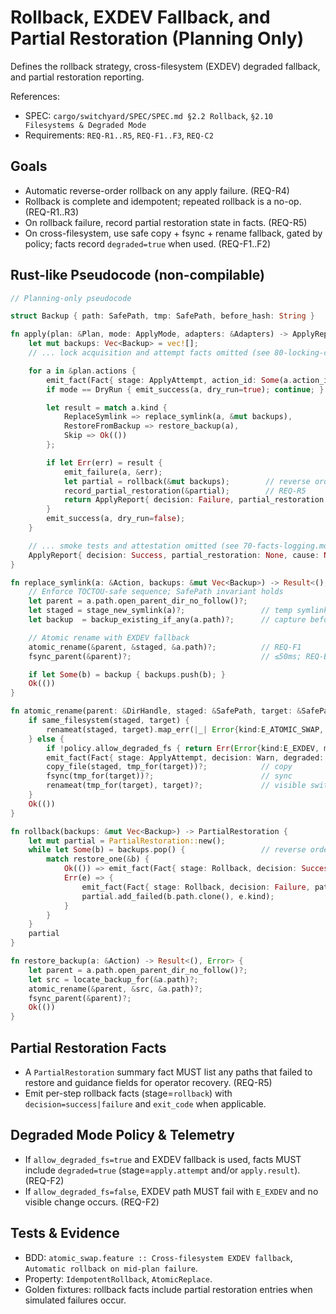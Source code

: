 # Rollback, EXDEV Fallback, and Partial Restoration (Planning Only)

Defines the rollback strategy, cross-filesystem (EXDEV) degraded fallback, and partial restoration reporting.

References:

- SPEC: `cargo/switchyard/SPEC/SPEC.md §2.2 Rollback`, `§2.10 Filesystems & Degraded Mode`
- Requirements: `REQ-R1..R5`, `REQ-F1..F3`, `REQ-C2`

## Goals

- Automatic reverse-order rollback on any apply failure. (REQ-R4)
- Rollback is complete and idempotent; repeated rollback is a no-op. (REQ-R1..R3)
- On rollback failure, record partial restoration state in facts. (REQ-R5)
- On cross-filesystem, use safe copy + fsync + rename fallback, gated by policy; facts record `degraded=true` when used. (REQ-F1..F2)

## Rust-like Pseudocode (non-compilable)

```rust
// Planning-only pseudocode

struct Backup { path: SafePath, tmp: SafePath, before_hash: String }

fn apply(plan: &Plan, mode: ApplyMode, adapters: &Adapters) -> ApplyReport {
    let mut backups: Vec<Backup> = vec![];
    // ... lock acquisition and attempt facts omitted (see 80-locking-concurrency.md)

    for a in &plan.actions {
        emit_fact(Fact{ stage: ApplyAttempt, action_id: Some(a.action_id), path: Some(a.path.abs()), ..Default });
        if mode == DryRun { emit_success(a, dry_run=true); continue; }

        let result = match a.kind {
            ReplaceSymlink => replace_symlink(a, &mut backups),
            RestoreFromBackup => restore_backup(a),
            Skip => Ok(())
        };

        if let Err(err) = result {
            emit_failure(a, &err);
            let partial = rollback(&mut backups);        // reverse order, best effort
            record_partial_restoration(&partial);        // REQ-R5
            return ApplyReport{ decision: Failure, partial_restoration: partial, cause: err.kind };
        }
        emit_success(a, dry_run=false);
    }

    // ... smoke tests and attestation omitted (see 70-facts-logging.md)
    ApplyReport{ decision: Success, partial_restoration: None, cause: None }
}

fn replace_symlink(a: &Action, backups: &mut Vec<Backup>) -> Result<(), Error> {
    // Enforce TOCTOU-safe sequence; SafePath invariant holds
    let parent = a.path.open_parent_dir_no_follow()?;
    let staged = stage_new_symlink(a)?;                 // temp symlink under parent dir
    let backup  = backup_existing_if_any(a.path)?;      // capture before_hash

    // Atomic rename with EXDEV fallback
    atomic_rename(&parent, &staged, &a.path)?;          // REQ-F1
    fsync_parent(&parent)?;                             // ≤50ms; REQ-BND1

    if let Some(b) = backup { backups.push(b); }
    Ok(())
}

fn atomic_rename(parent: &DirHandle, staged: &SafePath, target: &SafePath) -> Result<(), Error> {
    if same_filesystem(staged, target) {
        renameat(staged, target).map_err(|_| Error{kind:E_ATOMIC_SWAP, msg:"rename"})?;
    } else {
        if !policy.allow_degraded_fs { return Err(Error{kind:E_EXDEV, msg:"cross-fs disallowed"}); }
        emit_fact(Fact{ stage: ApplyAttempt, decision: Warn, degraded: Some(true), ..Default });
        copy_file(staged, tmp_for(target))?;            // copy
        fsync(tmp_for(target))?;                        // sync
        renameat(tmp_for(target), target)?;             // visible switch
    }
    Ok(())
}

fn rollback(backups: &mut Vec<Backup>) -> PartialRestoration {
    let mut partial = PartialRestoration::new();
    while let Some(b) = backups.pop() {                 // reverse order
        match restore_one(&b) {
            Ok(()) => emit_fact(Fact{ stage: Rollback, decision: Success, path: Some(b.path.abs()), ..Default }),
            Err(e) => {
                emit_fact(Fact{ stage: Rollback, decision: Failure, path: Some(b.path.abs()), exit_code: Some(to_exit_code(&e.kind)), ..Default });
                partial.add_failed(b.path.clone(), e.kind);
            }
        }
    }
    partial
}

fn restore_backup(a: &Action) -> Result<(), Error> {
    let parent = a.path.open_parent_dir_no_follow()?;
    let src = locate_backup_for(&a.path)?;
    atomic_rename(&parent, &src, &a.path)?;
    fsync_parent(&parent)?;
    Ok(())
}
```

## Partial Restoration Facts

- A `PartialRestoration` summary fact MUST list any paths that failed to restore and guidance fields for operator recovery. (REQ-R5)
- Emit per-step rollback facts (stage=`rollback`) with `decision=success|failure` and `exit_code` when applicable.

## Degraded Mode Policy & Telemetry

- If `allow_degraded_fs=true` and EXDEV fallback is used, facts MUST include `degraded=true` (stage=`apply.attempt` and/or `apply.result`). (REQ-F2)
- If `allow_degraded_fs=false`, EXDEV path MUST fail with `E_EXDEV` and no visible change occurs. (REQ-F2)

## Tests & Evidence

- BDD: `atomic_swap.feature :: Cross-filesystem EXDEV fallback`, `Automatic rollback on mid-plan failure`.
- Property: `IdempotentRollback`, `AtomicReplace`.
- Golden fixtures: rollback facts include partial restoration entries when simulated failures occur.
